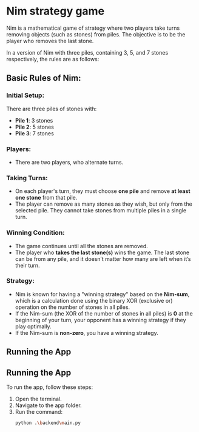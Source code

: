 # Nim strategy game


Nim is a mathematical game of strategy where two players take turns removing objects (such as stones) from piles. The objective is to be the player who removes the last stone.

In a version of Nim with three piles, containing 3, 5, and 7 stones respectively, the rules are as follows:

## Basic Rules of Nim:

### Initial Setup:
There are three piles of stones with:
- **Pile 1**: 3 stones
- **Pile 2**: 5 stones
- **Pile 3**: 7 stones

### Players:
- There are two players, who alternate turns.

### Taking Turns:
- On each player's turn, they must choose **one pile** and remove **at least one stone** from that pile.
- The player can remove as many stones as they wish, but only from the selected pile. They cannot take stones from multiple piles in a single turn.

### Winning Condition:
- The game continues until all the stones are removed.
- The player who **takes the last stone(s)** wins the game. The last stone can be from any pile, and it doesn’t matter how many are left when it’s their turn.

### Strategy:
- Nim is known for having a "winning strategy" based on the **Nim-sum**, which is a calculation done using the binary XOR (exclusive or) operation on the number of stones in all piles.
- If the Nim-sum (the XOR of the number of stones in all piles) is **0** at the beginning of your turn, your opponent has a winning strategy if they play optimally.
- If the Nim-sum is **non-zero**, you have a winning strategy.


## Running the App

## Running the App

To run the app, follow these steps:

1. Open the terminal.
2. Navigate to the app folder.
3. Run the command:
   ```bash
   python .\backend\main.py

